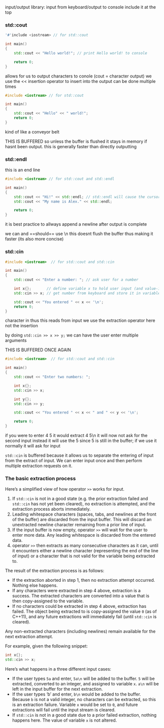 input/output library: input from keyboard/output to console
include it at the top

### std::cout
```c++
'#'include <iostream> // for std::cout

int main()
{
    std::cout << "Hello world!"; // print Hello world! to console

    return 0;
}
```
allows for us to output characters to conole (cout = character output)
we use the << insertion operator to insert into the output can be done multiple times

```c++
#include <iostream> // for std::cout

int main()
{
    std::cout << "Hello" << " world!";
    return 0;
}
```
kind of like a conveyor belt

THIS IS BUFFERED so unless the buffer is flushed it stays in memory if hasnt been output. this is generally faster than directly outputting
### std::endl
this is an end line 
```cpp
#include <iostream> // for std::cout and std::endl

int main()
{
    std::cout << "Hi!" << std::endl; // std::endl will cause the cursor to move to the next line
    std::cout << "My name is Alex." << std::endl;

    return 0;
}
```
it is best practice to allways append a newline after output is complete

we can and ==should== use \n this doesnt flush the buffer thus making it faster (its also more concise)

### std::cin
```cpp
#include <iostream>  // for std::cout and std::cin

int main()
{
    std::cout << "Enter a number: "; // ask user for a number

    int x{};       // define variable x to hold user input (and value-initialize it)
    std::cin >> x; // get number from keyboard and store it in variable x

    std::cout << "You entered " << x << '\n';
    return 0;
}
```

character in thus this reads from input we use the extraction operator here not the insertion

by doing `std::cin >> x >> y;` we can have the user enter multiple arguments

THIS IS BUFFERED ONCE AGAIN

```cpp
#include <iostream>  // for std::cout and std::cin

int main()
{
    std::cout << "Enter two numbers: ";

    int x{};
    std::cin >> x;

    int y{};
    std::cin >> y;

    std::cout << "You entered " << x << " and " << y << '\n';

    return 0;
}
```

if you were to enter 4 5 it would extract 4 5\n it will now not ask for the second input instead it will use the 5 since 5 is still in the buffer; if we use it normally it will ask for input

`std::cin` is buffered because it allows us to separate the entering of input from the extract of input. We can enter input once and then perform multiple extraction requests on it.

### The basic extraction process[](https://www.learncpp.com/cpp-tutorial/introduction-to-iostream-cout-cin-and-endl/#extraction)

Here’s a simplified view of how operator `>>` works for input.

1. If `std::cin` is not in a good state (e.g. the prior extraction failed and `std::cin` has not yet been cleared), no extraction is attempted, and the extraction process aborts immediately.
2. Leading whitespace characters (spaces, tabs, and newlines at the front of the buffer) are discarded from the input buffer. This will discard an unextracted newline character remaining from a prior line of input.
3. If the input buffer is now empty, operator `>>` will wait for the user to enter more data. Any leading whitespace is discarded from the entered data.
4. operator `>>` then extracts as many consecutive characters as it can, until it encounters either a newline character (representing the end of the line of input) or a character that is not valid for the variable being extracted to.

The result of the extraction process is as follows:

- If the extraction aborted in step 1, then no extraction attempt occurred. Nothing else happens.
- If any characters were extracted in step 4 above, extraction is a success. The extracted characters are converted into a value that is then copy-assigned to the variable.
- If no characters could be extracted in step 4 above, extraction has failed. The object being extracted to is copy-assigned the value `0` (as of C++11), and any future extractions will immediately fail (until `std::cin` is cleared).

Any non-extracted characters (including newlines) remain available for the next extraction attempt.

For example, given the following snippet:

```cpp
int x{};
std::cin >> x;
```

Here’s what happens in a three different input cases:

- If the user types `5a` and enter, `5a\n` will be added to the buffer. `5` will be extracted, converted to an integer, and assigned to variable `x`. `a\n` will be left in the input buffer for the next extraction.
- If the user types ‘b’ and enter, `b\n` would be added to the buffer. Because `b` is not a valid integer, no characters can be extracted, so this is an extraction failure. Variable `x` would be set to `0`, and future extractions will fail until the input stream is cleared.
- If `std::cin` is not in a good state due to a prior failed extraction, nothing happens here. The value of variable `x` is not altered.